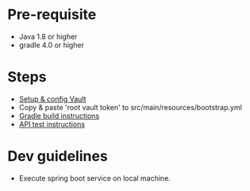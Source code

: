# Pre-requisite
- Java 1.8 or higher
- gradle 4.0 or higher

# Steps
- [Setup & config Vault](./README-VAULT.MD)
- Copy & paste 'root vault token' to src/main/resources/bootstrap.yml
- [Gradle build instructions](./README-GRADLE.MD)
- [API test instructions](./README-REST.MD)

# Dev guidelines
- Execute spring boot service on local machine.
